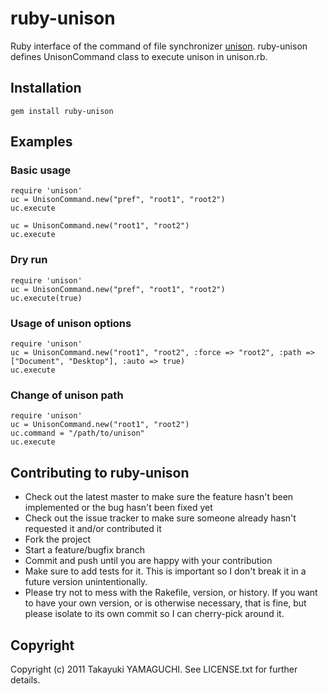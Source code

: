 # ruby-unison

Ruby interface of the command of file synchronizer [unison](http://www.cis.upenn.edu/~bcpierce/unison/).
ruby-unison defines UnisonCommand class to execute unison in unison.rb.

## Installation

    gem install ruby-unison

## Examples

### Basic usage

    require 'unison'
    uc = UnisonCommand.new("pref", "root1", "root2")
    uc.execute
    
    uc = UnisonCommand.new("root1", "root2")
    uc.execute

### Dry run

    require 'unison'
    uc = UnisonCommand.new("pref", "root1", "root2")
    uc.execute(true)

### Usage of unison options

    require 'unison'
    uc = UnisonCommand.new("root1", "root2", :force => "root2", :path => ["Document", "Desktop"], :auto => true)
    uc.execute

### Change of unison path

    require 'unison'
    uc = UnisonCommand.new("root1", "root2")
    uc.command = "/path/to/unison"
    uc.execute

## Contributing to ruby-unison
 
- Check out the latest master to make sure the feature hasn't been implemented or the bug hasn't been fixed yet
- Check out the issue tracker to make sure someone already hasn't requested it and/or contributed it
- Fork the project
- Start a feature/bugfix branch
- Commit and push until you are happy with your contribution
- Make sure to add tests for it. This is important so I don't break it in a future version unintentionally.
- Please try not to mess with the Rakefile, version, or history. If you want to have your own version, or is otherwise necessary, that is fine, but please isolate to its own commit so I can cherry-pick around it.

## Copyright

Copyright (c) 2011 Takayuki YAMAGUCHI. See LICENSE.txt for
further details.
